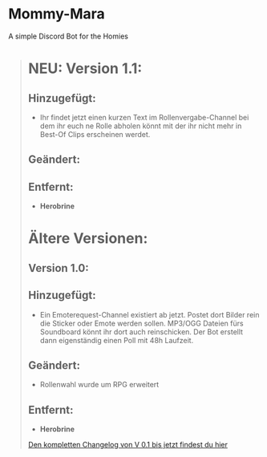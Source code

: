 # Mommy-Mara
A simple Discord Bot for the Homies

> # NEU: Version 1.1:
> 
> ## Hinzugefügt:
> * Ihr findet jetzt einen kurzen Text im Rollenvergabe-Channel bei dem ihr euch ne Rolle abholen könnt mit der ihr nicht mehr in Best-Of Clips erscheinen werdet.
> 
> ## Geändert:
> 
> 
> ## Entfernt:
> * **Herobrine**
> 
> # Ältere Versionen:
> 
> ## Version 1.0:
> 
> ## Hinzugefügt:
> * Ein Emoterequest-Channel existiert ab jetzt. Postet dort Bilder rein die Sticker oder Emote werden sollen. MP3/OGG Dateien fürs Soundboard könnt ihr dort auch reinschicken. Der Bot erstellt dann eigenständig einen Poll mit 48h Laufzeit.
> 
> ## Geändert:
> * Rollenwahl wurde um RPG erweitert
> 
> ## Entfernt:
> * **Herobrine**
> 
> [Den kompletten Changelog von V 0.1 bis jetzt findest du hier](<https://github.com/LonelyChimo302/Vexgod-Discord-Bot>)